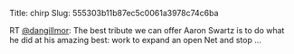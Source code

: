 Title: chirp
Slug: 555303b11b87ec5c0061a3978c74c6ba

RT <a href="http://twitter.com/dangillmor">@dangillmor</a>: The best tribute we can offer Aaron Swartz is to do what he did at his amazing best: work to expand an open Net and stop ...
